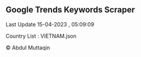 

## Google Trends Keywords Scraper 
 
Last Update 15-04-2023 , 05:09:09

Country List :
VIETNAM.json



© Abdul Muttaqin 
